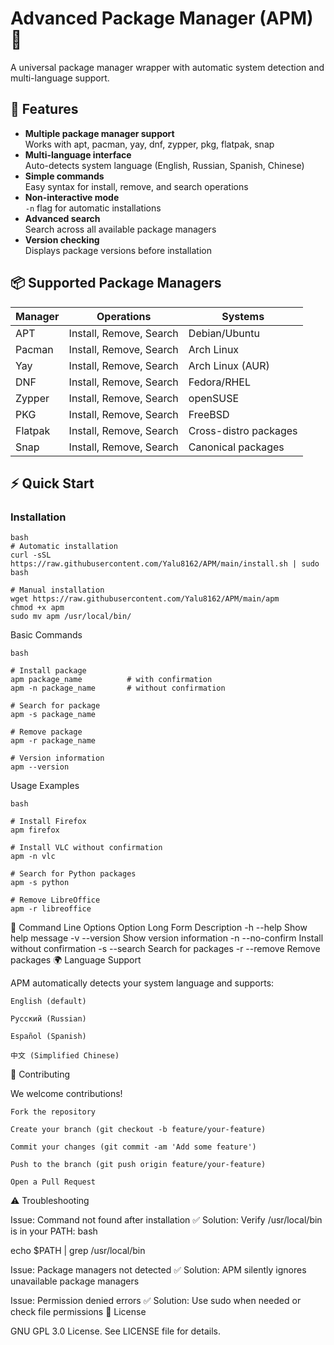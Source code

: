 # Advanced Package Manager (APM) 🚀

A universal package manager wrapper with automatic system detection and multi-language support.

## 🌟 Features

- **Multiple package manager support**  
  Works with apt, pacman, yay, dnf, zypper, pkg, flatpak, snap
- **Multi-language interface**  
  Auto-detects system language (English, Russian, Spanish, Chinese)
- **Simple commands**  
  Easy syntax for install, remove, and search operations
- **Non-interactive mode**  
  `-n` flag for automatic installations
- **Advanced search**  
  Search across all available package managers
- **Version checking**  
  Displays package versions before installation

## 📦 Supported Package Managers

| Manager | Operations            | Systems                     |
|---------|-----------------------|----------------------------|
| APT     | Install, Remove, Search | Debian/Ubuntu              |
| Pacman  | Install, Remove, Search | Arch Linux                 |
| Yay     | Install, Remove, Search | Arch Linux (AUR)           |
| DNF     | Install, Remove, Search | Fedora/RHEL                |
| Zypper  | Install, Remove, Search | openSUSE                   |
| PKG     | Install, Remove, Search | FreeBSD                    |
| Flatpak | Install, Remove, Search | Cross-distro packages      |
| Snap    | Install, Remove, Search | Canonical packages         |

## ⚡ Quick Start

### Installation

```
bash
# Automatic installation
curl -sSL https://raw.githubusercontent.com/Yalu8162/APM/main/install.sh | sudo bash

# Manual installation
wget https://raw.githubusercontent.com/Yalu8162/APM/main/apm
chmod +x apm
sudo mv apm /usr/local/bin/
```

Basic Commands
```
bash

# Install package
apm package_name          # with confirmation
apm -n package_name       # without confirmation

# Search for package
apm -s package_name

# Remove package
apm -r package_name

# Version information
apm --version
```

Usage Examples

```
bash

# Install Firefox
apm firefox

# Install VLC without confirmation
apm -n vlc

# Search for Python packages
apm -s python

# Remove LibreOffice
apm -r libreoffice
```


📌 Command Line Options
Option	Long Form	Description
-h	--help	Show help message
-v	--version	Show version information
-n	--no-confirm	Install without confirmation
-s	--search	Search for packages
-r	--remove	Remove packages
🌍 Language Support

APM automatically detects your system language and supports:

    English (default)

    Русский (Russian)

    Español (Spanish)

    中文 (Simplified Chinese)

🤝 Contributing

We welcome contributions!

    Fork the repository

    Create your branch (git checkout -b feature/your-feature)

    Commit your changes (git commit -am 'Add some feature')

    Push to the branch (git push origin feature/your-feature)

    Open a Pull Request

⚠️ Troubleshooting

Issue: Command not found after installation
✅ Solution: Verify /usr/local/bin is in your PATH:
bash

echo $PATH | grep /usr/local/bin

Issue: Package managers not detected
✅ Solution: APM silently ignores unavailable package managers

Issue: Permission denied errors
✅ Solution: Use sudo when needed or check file permissions
📜 License

GNU GPL 3.0 License. See LICENSE file for details.
